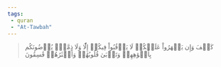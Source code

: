 ```yaml
---
tags: 
 - quran 
 - "At-Tawbah"
---
```


> كَيۡفَ وَإِن يَظۡهَرُواْ عَلَيۡكُمۡ لَا يَرۡقُبُواْ فِيكُمۡ إِلّٗا وَلَا ذِمَّةٗۚ يُرۡضُونَكُم بِأَفۡوَٰهِهِمۡ وَتَأۡبَىٰ قُلُوبُهُمۡ وَأَكۡثَرُهُمۡ فَٰسِقُونَ

